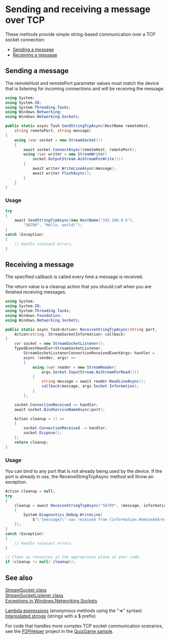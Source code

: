<!---
  category: NetworkingAndWebServices 
  language: cs
-->

# Sending and receiving a message over TCP

These methods provide simple string-based communication over a TCP socket connection:

* [Sending a message](#sending-a-message)  
* [Receiving a message](#receiving-a-message)   

## Sending a message

The remoteHost and remotePort parameter values must match the device that is
listening for incoming connections and will be receiving the message.

```C#
using System;
using System.IO;
using System.Threading.Tasks;
using Windows.Networking;
using Windows.Networking.Sockets;

public static async Task SendStringTcpAsync(HostName remoteHost, 
    string remotePort, string message)
{
    using (var socket = new StreamSocket())
    {
        await socket.ConnectAsync(remoteHost, remotePort);
        using (var writer = new StreamWriter(
            socket.OutputStream.AsStreamForWrite()))
        {
            await writer.WriteLineAsync(message);
            await writer.FlushAsync();
        }
    }
}
```

### Usage

```C#
try
{
    await SendStringTcpAsync(new HostName("192.168.0.5"), 
        "56789", "Hello, world!");
}
catch (Exception)
{
    // Handle relevant errors. 
}
```

## Receiving a message

The specified callback is called every time a message is received.

The return value is a cleanup action that you should call when you are finished receiving messages. 

```C#
using System;
using System.IO;
using System.Threading.Tasks;
using Windows.Foundation;
using Windows.Networking.Sockets;

public static async Task<Action> ReceiveStringTcpAsync(string port,
    Action<string, StreamSocketInformation> callback)
{
    var socket = new StreamSocketListener();
    TypedEventHandler<StreamSocketListener, 
        StreamSocketListenerConnectionReceivedEventArgs> handler = 
        async (sender, args) => 
        {
            using (var reader = new StreamReader(
                args.Socket.InputStream.AsStreamForRead()))
            {
                string message = await reader.ReadLineAsync();
                callback(message, args.Socket.Information);
            }
        };

    socket.ConnectionReceived += handler;
    await socket.BindServiceNameAsync(port);

    Action cleanup = () =>
    {
        socket.ConnectionReceived -= handler;
        socket.Dispose();
    };
    return cleanup;
}
```

### Usage

You can bind to any port that is not already being
used by the device. If the port is already in use, the ReceiveStringTcpAsync
method will throw an exception. 

```C#
Action cleanup = null;
try
{
    cleanup = await ReceiveStringTcpAsync("56789", (message, information) =>
    {
        System.Diagnostics.Debug.WriteLine(
            $"\"{message}\" was received from {information.RemoteAddress}.");
    });
}
catch (Exception)
{
    // Handle relevant errors.
}

// Clean up resources at the appropriate place in your code.  
if (cleanup != null) cleanup();
```

## See also

[StreamSocket class](https://msdn.microsoft.com/library/windows/apps/windows.networking.sockets.streamsocket.aspx)  
[StreamSocketListener class](https://msdn.microsoft.com/library/windows/apps/windows.networking.sockets.streamsocketlistener.aspx)  
[Exceptions in Windows.Networking.Sockets](https://msdn.microsoft.com/library/windows/apps/mt280234.aspx#Exceptions_in_Windows.Networking.Sockets)

[Lambda expressions](https://msdn.microsoft.com/library/bb397687.aspx) (anonymous methods using the "=>" syntax)  
[Interpolated strings](https://msdn.microsoft.com/library/dn961160.aspx) (strings with a $ prefix)  

For code that handles more complex TCP socket communication scenarios, see the 
[P2PHelper](https://github.com/Microsoft/Windows-appsample-quizgame/tree/master/P2PHelper) project in the 
[QuizGame sample](https://github.com/Microsoft/Windows-appsample-quizgame).  